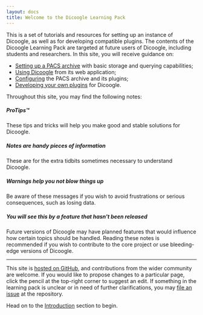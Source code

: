 ```yaml
---
layout: docs
title: Welcome to the Dicoogle Learning Pack
---
```


This is a set of tutorials and resources for setting up an instance of Dicoogle, as well as for developing compatible plugins. The contents of the Dicoogle Learning Pack are targeted at future users of Dicoogle, including students and researchers.
In this site, you will receive guidance on:

 - [Setting up a PACS archive](docs/setup) with basic storage and querying capabilities;
 - [Using Dicoogle](docs/using) from its web application;
 - [Configuring](docs/configuring) the PACS archive and its plugins;
 - [Developing your own plugins](docs/developing-plugins) for Dicoogle.

Throughout this site, you may find the following notes:

<div class="note">
  <h5>ProTips™ </h5>
  <p>These tips and tricks will help you make good and stable solutions for Dicoogle.</p>
</div>

<div class="note info">
  <h5>Notes are handy pieces of information</h5>
  <p>These are for the extra tidbits sometimes necessary to understand Dicoogle.</p>
</div>

<div class="note warning">
  <h5>Warnings help you not blow things up</h5>
  <p>Be aware of these messages if you wish to avoid frustrations or serious consequences, such as losing data.</p>
</div>

<div class="note unreleased">
  <h5>You will see this by a feature that hasn't been released</h5>
  <p>Future versions of Dicoogle may have planned features that would influence how certain topics should be handled. Reading these notes is recommended if you wish to contribute to the core project or use bleeding-edge versions of Dicoogle.</p>
</div>

-----------------------------------

This site is [hosted on GitHub](https://github.com/Enet4/dicoogle-learning-pack), and contributions from the wider community are welcome. If you would like to propose changes to a particular page, click the pencil at the top-right corner to suggest an edit. If something in the learning pack is unclear or in need of further clarifications, you may [file an issue](https://github.com/Enet4/dicoogle-learning-pack/issues/new) at the repository.

Head on to the [Introduction](docs/introduction) section to begin.
